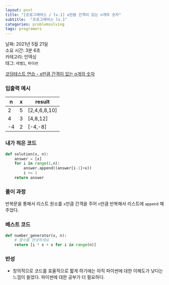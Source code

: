 ```yaml
---
layout: post
title: "[프로그래머스 / lv.1] x만큼 간격이 있는 n개의 숫자"
subtitle:  "프로그래머스 lv.1"
categories: problemsolving
tags: programers
---
```


날짜: 2021년 5월 21일  
소요 시간: 3분 6초  
카테고리: 인덱싱  
태그: `레벨1`, `파이썬`  


[코딩테스트 연습 - x만큼 간격이 있는 n개의 숫자](https://programmers.co.kr/learn/courses/30/lessons/12954)

### 입출력 예시  

|n|x|result|
|---|---|---|
|2|5|[2,4,6,8,10]|
|4|3|[4,8,12]|
|-4|2|[-4,-8]|  
  
  
### 내가 적은 코드

```python
def solution(x, n):
    answer = [x]
    for i in range(1,n):
        answer.append((answer[i-1]+x))
        i += 1
    return answer
```

### 풀이 과정  

반복문을 통해서 리스트 원소를 `x`만큼 간격을 주어 `n`만큼 반복해서 리스트에 `append` 해주었다. 
  
### 베스트 코드

```python
def number_generator(x, n):
    # 함수를 완성하세요
    return [i * x + x for i in range(n)]
```

### 반성

- 창의적으로 코드를 효율적으로 짧게 하기에는 아직 파이썬에 대한 이해도가 낮다는 느낌이 들었다. 파이썬에 대한 공부가 더 필요하다.
  


